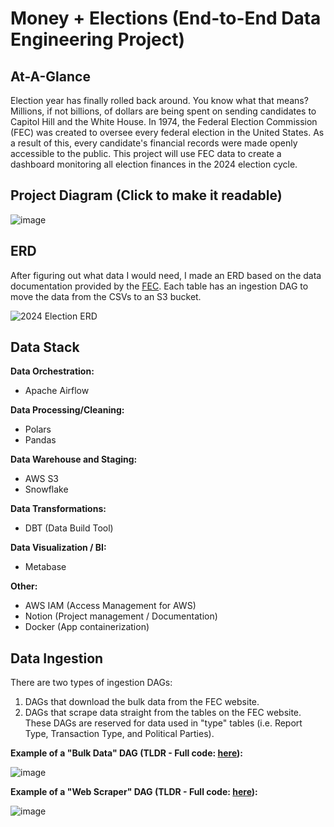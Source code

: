 # Money + Elections (End-to-End Data Engineering Project)

## At-A-Glance

Election year has finally rolled back around. You know what that means? Millions, if not billions, of dollars are being spent on sending candidates to Capitol Hill and the White House. In 1974, the Federal Election Commission (FEC) was created to oversee every federal election in the United States. As a result of this, every candidate's financial records were made openly accessible to the public. This project will use FEC data to create a dashboard monitoring all election finances in the 2024 election cycle.

## Project Diagram (Click to make it readable)
![image](https://github.com/afoshiok/Money-and-Elections/assets/89757138/77615769-dd93-4149-a74e-df885caf6d81)

## ERD
After figuring out what data I would need, I made an ERD based on the data documentation provided by the [FEC](https://www.fec.gov/data/browse-data/?tab=bulk-data). Each table has an ingestion DAG to move the data from the CSVs to an S3 bucket.


![2024 Election ERD](https://github.com/afoshiok/Money-and-Elections/assets/89757138/c6408dd5-978a-45c2-86a3-a214682e15a5)

## Data Stack
**Data Orchestration:**
- Apache Airflow

**Data Processing/Cleaning:**
- Polars
- Pandas

**Data Warehouse and Staging:**
- AWS S3
- Snowflake

**Data Transformations:**
- DBT (Data Build Tool)

**Data Visualization / BI:**
- Metabase

**Other:**
- AWS IAM (Access Management for AWS)
- Notion (Project management / Documentation)
- Docker (App containerization)

## Data Ingestion

There are two types of ingestion DAGs:

1. DAGs that download the bulk data from the FEC website.
2. DAGs that scrape data straight from the tables on the FEC website. These DAGs are reserved for data used in "type" tables (i.e. Report Type, Transaction Type, and Political Parties).

**Example of a "Bulk Data" DAG (TLDR - Full code: [here](https://github.com/afoshiok/Money-and-Elections/blob/main/airflow/dags/ingestion/candidates.py)):**

![image](https://github.com/afoshiok/Money-and-Elections/assets/89757138/cc7c0186-fa9b-451b-b188-e4b113c369e6)

**Example of a "Web Scraper" DAG (TLDR - Full code: [here](https://github.com/afoshiok/Money-and-Elections/blob/main/airflow/dags/ingestion/report_types.py)):**

![image](https://github.com/afoshiok/Money-and-Elections/assets/89757138/9eb14128-a293-448d-b7a9-151c60e66b48)


